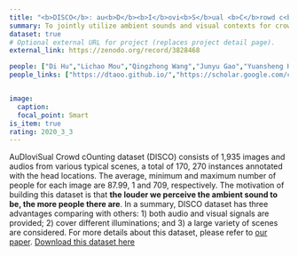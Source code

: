 ```yaml
---
title: "<b>DISCO</b>: au<b>D</b><b>I</b>ovi<b>S</b>ual <b>C</b>rowd c<b>O</b>unting dataset"
summary: To jointly utilize ambient sounds and visual contexts for crowd counting, we construct the auDIoviSual CrOwd dataset (“DISCO” for short), which consists of 1,935 images and audios from various typical scenes, a total of 170, 270 instances annotated with the head locations.
dataset: true
# Optional external URL for project (replaces project detail page).
external_link: https://zenodo.org/record/3828468

people: ["Di Hu","Lichao Mou","Qingzhong Wang","Junyu Gao","Yuansheng Hua","Dejing Dou","Xiao Xiang Zhu"]
people_links: ["https://dtaoo.github.io/","https://scholar.google.com/citations?user=7k8GAaEAAAAJ&hl=zh-CN","https://scholar.google.com/citations?user=e7ZsEIcAAAAJ&hl=zh-CN","https://scholar.google.com/citations?user=y1nOY24AAAAJ&hl=en","https://scholar.google.com/citations?user=brRZFlwAAAAJ&hl=en","https://scholar.google.ca/citations?user=qBHsQ04AAAAJ&hl=en","https://scholar.google.com/citations?user=CNakdIgAAAAJ&hl=en"]


image:
  caption: 
  focal_point: Smart
is_item: true
rating: 2020_3_3
---
```

AuDIoviSual Crowd cOunting dataset (DISCO) consists of 1,935 images and audios from various typical scenes, a total of 170, 270 instances annotated with the head locations. The average, minimum and maximum number of people for each image are 87.99, 1 and 709, respectively. The motivation of building this dataset is that **the louder we perceive the ambient sound to be, the more people there are**. In a summary, DISCO dataset has three advantages comparing with others: 1) both audio and visual signals are provided; 2) cover different illuminations; and 3) a large variety of scenes are considered. For more details about this dataset, please refer to [our paper](https://arxiv.org/abs/2005.07097). [Download this dataset here](https://zenodo.org/record/3828468)